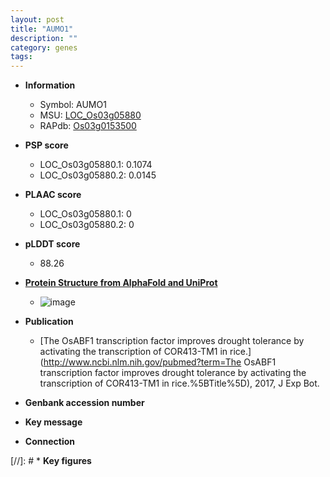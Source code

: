 ```yaml
---
layout: post
title: "AUMO1"
description: ""
category: genes
tags: 
---
```


* **Information**  
    + Symbol: AUMO1  
    + MSU: [LOC_Os03g05880](http://rice.plantbiology.msu.edu/cgi-bin/ORF_infopage.cgi?orf=LOC_Os03g05880)  
    + RAPdb: [Os03g0153500](http://rapdb.dna.affrc.go.jp/viewer/gbrowse_details/irgsp1?name=Os03g0153500)  

* **PSP score**  
    + LOC_Os03g05880.1: 0.1074 
    + LOC_Os03g05880.2: 0.0145 

* **PLAAC score**  
    + LOC_Os03g05880.1: 0 
    + LOC_Os03g05880.2: 0 

* **pLDDT score**
    + 88.26

* **[Protein Structure from AlphaFold and UniProt](https://www.uniprot.org/uniprotkb/Q10RM1/entry#structure)**
    + ![image](https://ricepsp.github.io/images/Q1/AF-Q10RM1-F1.png)

* **Publication**  
    + [The OsABF1 transcription factor improves drought tolerance by activating the transcription of COR413-TM1 in rice.](http://www.ncbi.nlm.nih.gov/pubmed?term=The OsABF1 transcription factor improves drought tolerance by activating the transcription of COR413-TM1 in rice.%5BTitle%5D), 2017, J Exp Bot.

* **Genbank accession number**  

* **Key message**  

* **Connection**  

[//]: # * **Key figures**  


